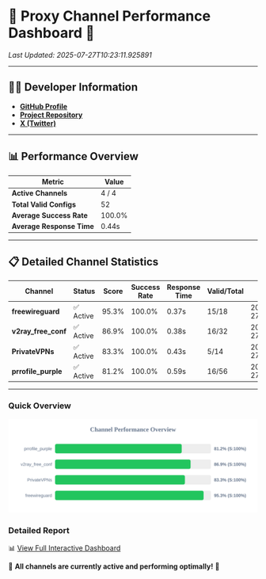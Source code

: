 # 🌟 Proxy Channel Performance Dashboard 🌟

_Last Updated: 2025-07-27T10:23:11.925891_

---

## 👩‍💻 Developer Information

- **[GitHub Profile](https://github.com/4n0nymou3)**  
- **[Project Repository](https://github.com/4n0nymou3/multi-proxy-config-fetcher)**  
- **[X (Twitter)](https://x.com/4n0nymou3)**  

---

## 📊 Performance Overview

| Metric                | Value       |
|-----------------------|-------------|
| **Active Channels**   | 4 / 4       |
| **Total Valid Configs** | 52          |
| **Average Success Rate** | 100.0%      |
| **Average Response Time** | 0.44s       |

---

## 📋 Detailed Channel Statistics

| Channel          | Status     | Score  | Success Rate | Response Time | Valid/Total | Last Success               |
|------------------|------------|--------|--------------|---------------|-------------|----------------------------|
| **freewireguard**  | ✅ Active  | 95.3%  | 100.0% | 0.37s         | 15/18       | 2025-07-27T10:23:11.923998 |
| **v2ray_free_conf**  | ✅ Active  | 86.9%  | 100.0% | 0.38s         | 16/32       | 2025-07-27T10:23:11.056675 |
| **PrivateVPNs**  | ✅ Active  | 83.3%  | 100.0% | 0.43s         | 5/14       | 2025-07-27T10:23:11.527397 |
| **prrofile_purple**  | ✅ Active  | 81.2%  | 100.0% | 0.59s         | 16/56       | 2025-07-27T10:23:10.602159 |

---

### Quick Overview
<div align="center">
  <a href="https://raw.githubusercontent.com/nullluser/NullRepo/refs/heads/main/assets/channel_stats_chart.svg">
    <img src="https://raw.githubusercontent.com/nullluser/NullRepo/refs/heads/main/assets/channel_stats_chart.svg" alt="Source Performance Statistics" width="800">
  </a>
</div>

### Detailed Report
📊 [View Full Interactive Dashboard](https://htmlpreview.github.io/?https://github.com/nullluser/NullRepo/blob/main/assets/performance_report.html)

🎉 **All channels are currently active and performing optimally!** 🎉
